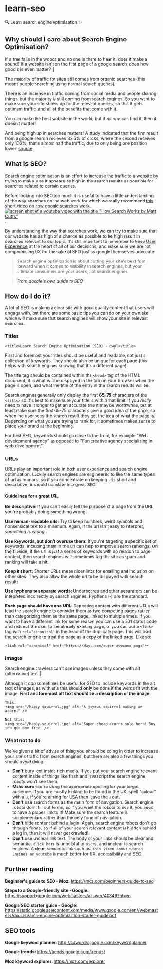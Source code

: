 # learn-seo
:mag: Learn search engine optimisation :sparkles:

## Why should I care about Search Engine Optimisation?
If a tree falls in the woods and no one is there to
hear it, does it make a sound? If a website isn't
on the first page of a google search, does how good
it is even matter? :thinking:

The majority of traffic for sites still comes from organic searches (this means
people searching using normal search queries).

There is an increase in traffic coming from social
media and people sharing things, but the majority
is still coming from search engines. So you want to
make sure your site shows
up for the relevant queries, so that it gets optimum
traffic, and all of the benefits that come with it.

 You can make the best website in the world, but if _no one_ can find it, then it doesn't matter!

And being high up in searches matters! A study indicated that the first result
from a google search recieves 32.5% of clicks, where the second receives only
17.6%, that's almost half the traffic, due to only being one position lower!
[source](https://searchenginewatch.com/sew/study/2276184/no-1-position-in-google-gets-33-of-search-traffic-study)

## What is SEO?

Search engine optimisation is an effort to increase the traffic to a website by
trying to make sure it appears as high in the search results as possible for
searches related to certain queries.

Before looking into SEO too much it is useful to have a little understanding
of the way searches on the web work for which we really recommend [this short
video on how google searches work](https://www.youtube.com/watch?v=BNHR6IQJGZs).
[
![screen shot of a youtube video with the title "How Search Works by Matt Cutts"](https://user-images.githubusercontent.com/21139983/30594806-4808aa00-9d47-11e7-8267-fd8bad7304ad.png)
](https://www.youtube.com/watch?v=BNHR6IQJGZs).

By understanding the way that searches work, we can try to make sure that our
website has as high of a chance as possible to be high result in searches
relevant to our topic. It's still important to remember to keep
[User Experience](https://en.wikipedia.org/wiki/User_experience_design)
at the heart of all of our decisions, and make sure we are not
compromising UX for the sake of SEO just as google themselves advocate:

> Search engine optimization is about putting your site's best foot
forward when it comes to visibility in search engines, but your
ultimate consumers are your users, not search engines.

>_[From google's own guide to SEO](https://static.googleusercontent.com/media/www.google.com/en//webmasters/docs/search-engine-optimization-starter-guide.pdf)_

## How do I do it?

A lot of SEO is making a clear site with good quality content that users will
engage with, but there are some basic tips you can do on your own site which
will make sure that search engines will show your site in relevant searches.

### Titles
`<title>Learn Search Engine Optimisation (SEO) - dwyl</title>`

First and foremost your titles should be useful and readable, not just a
collection of keywords. They should also be unique for each page (this helps
with search engines knowing that it's a different page).

The title tag should be contained within the `<head>` tag of the HTML
document, it is what will be displayed in the tab on your browser when the
page is open, and what the title of the entry in the search results will be.

Search engines generally only display the first **65-75** characters of the
`<title>` so it's best to make sure your title is within that limit. If you
_really_ need to have it longer to get an accurate title it may be
worthwhile, but at least make sure the first 65-75 characters give a good
idea of the page, so when the user sees the search result they get the idea
of what the page is. Depending on what you are trying to rank for,
it sometimes makes sense to place your brand at the beginning.

For best SEO, keywords should go close to the front, for example "Web
development agency" as opposed to "Fun creative agency specialising in web development".

### URLs
URLs play an important role in both user experience and search engine optimisation.
Luckily search engines are engineered to like the same types of url as humans,
so if you concentrate on keeping urls short and descriptive, it should translate
into great SEO.

#### Guidelines for a great URL
**Be descriptive:** If you can't easily tell the purpose of a page from the
URL, you're probably doing something wrong.

**Use human-readable urls:** Try to keep numbers, weird symbols and nonsensical
text to a minimum. Again, if the url isn't easy to interpret, _something is
wrong_.  

**Use keywords, but don't overuse them:** If you're targeting a specific set of
keywords, including them in the url can help to improve search rankings. On the
flipside, if the url is _just_ a series of keywords with no relation to page
content, then search engines will sometimes tag the site as spam and ranking
will take a hit.

**Keep it short:** Shorter URLs mean nicer links for emailing and inclusion on other sites. They also allow the whole url to be displayed with search results.

**Use hyphens to separate words:** Underscores and other separators can be intepreted incorrectly by search engines. Hyphens (-) are the standard.

**Each page should have one URL:** Repeating content with different URLs will
lead the search engine to consider them as two competing pages rather than
categorizing them as the same page, linked to multiple times. If you want to
have a different link for some reason you can use a 301 status code and redirect
the user to the already existing page, or you can put a `<link>` tag with
`rel="canonical"` in the head of the duplicate page. This will lead the search
engine to treat the page as a copy of the linked page. Like so:

`<link rel="canonical" href="https://dwyl.com/super-awesome-page"/>`

### Images
Search engine crawlers can't _see_ images unless they come with alt (alternative)
text :eyes:

Although it _can_ sometimes be useful for SEO to include keywords in the alt
text of images, as with urls this should **only** be done if the words fit with
the image. **First and foremost alt text should be a description of the image**:

```
This:
<img src="/happy-squirrel.jpg" alt="A joyous squirrel eating an acorn." />
```
```
Not this:
<img src="/happy-squirrel.jpg" alt="Super cheap acorns sold here! Buy ten get one free" />
```

### What not to do

We've given a bit of advise of thing you _should_ be doing in order to increase
your site's traffic from search engines, but there are also a few things you
should _avoid_ doing.

+ **Don't** bury text inside rich media. If you put your search engine relevant
content inside of things like flash and javascript the search engine robots
won't see them.
+ **Make sure** you're using the appropriate spelling for your target audience.
If you are mostly looking to be found in the UK, spell "colour" with a `u`, if
you're aiming for USA then leave the `u` out.
+ **Don't** use search forms as the main form of navigation. Search engine
robots don't fill out forms, so if you want the robots to see it, you need to
have a proper link to it! Make sure the search feature is supplementary rather
than the only form of navigation.
+ **Don't** hide content behind a login. Again, search engine robots don't go
through forms, so if all of your search relevant content is hidden behind a log
in, then it will never get crawled!
+ **Don't** use unclear link text. The body of your links should be clear and
semantic. `click here` is unhelpful to users, and unclear to search engines. A
clear, semantic link such as: `this video about Search Engines on youtube` is
much better for UX, accessibility and SEO.

## Further reading

**Beginner's guide to SEO - Moz:**
https://moz.com/beginners-guide-to-seo

**Steps to a Google-friendly site - Google:** https://support.google.com/webmasters/answer/40349?hl=en

**Google SEO starter guide - Google:** https://static.googleusercontent.com/media/www.google.com/en//webmasters/docs/search-engine-optimization-starter-guide.pdf

## SEO tools

**Google keyword planner:** http://adwords.google.com/keywordplanner

**Google trends:** https://trends.google.com/trends/

**Moz keyword explorer:** https://moz.com/explorer
